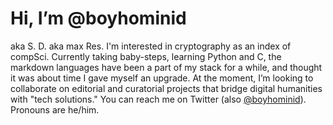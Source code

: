 # Hi, I’m @boyhominid 
aka S. D. aka max Res. I'm interested in cryptography as an index of compSci. Currently taking baby-steps, learning Python and C, the markdown languages have been a part of my stack for a while, and thought it was about time I gave myself an upgrade. At the moment, I’m looking to collaborate on editorial and curatorial projects that bridge digital humanities with "tech solutions." You can reach me on Twitter (also <a href="twitter.com/boyhominid">@boyhominid</a>). Pronouns are he/him.

<!---
boyhominid/boyhominid is a ✨ special ✨ repository because its `README.md` (this file) appears on your GitHub profile.
You can click the Preview link to take a look at your changes.
--->
